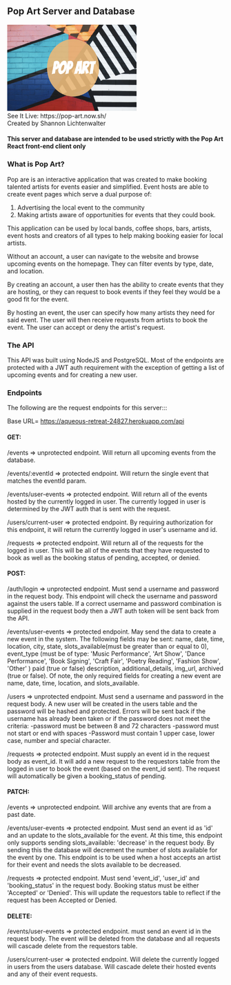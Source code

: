 ## Pop Art Server and Database
<img src='./screenshots/logo.png' height='200' width='300'/>
<br>
See It Live: https://pop-art.now.sh/
<br>
Created by Shannon Lichtenwalter

#### This server and database are intended to be used strictly with the Pop Art React front-end client only

### What is Pop Art?
Pop are is an interactive application that was created to make booking talented artists for events easier and simplified. Event hosts are able to create event pages which serve a dual purpose of: 
1. Advertising the local event to the community
2. Making artists aware of opportunities for events that they could book. 

This application can be used by local bands, coffee shops, bars, artists, event hosts and creators of all types to help making booking easier for local artists. 

Without an account, a user can navigate to the website and browse upcoming events on the homepage. They can filter events by type, date, and location.

By creating an account, a user then has the ability to create events that they are hosting, or they can request to book events if they feel they would be a good fit for the event. 

By hosting an event, the user can specify how many artists they need for said event. The user will then receive requests from artists to book the event. The user can accept or deny the artist's request. 
<br>

### The API

This API was built using NodeJS and PostgreSQL. Most of the endpoints are protected with a JWT auth requirement with the exception of getting a list of upcoming events and for creating a new user.

### Endpoints

The following are the request endpoints for this server:::

Base URL= https://aqueous-retreat-24827.herokuapp.com/api

#### GET:
/events => unprotected endpoint. Will return all upcoming events from the database.

/events/:eventId => protected endpoint. Will return the single event that matches the eventId param.

/events/user-events => protected endpoint. Will return all of the events hosted by the currently logged in user. The currently logged in user is determined by the JWT auth that is sent with the request.

/users/current-user => protected endpoint. By requiring authorization for this endpoint, it will return the currently logged in user's username and id. 


/requests => protected endpoint. Will return all of the requests for the logged in user. This will be all of the events that they have requested to book as well as the booking status of pending, accepted, or denied.

#### POST: 
/auth/login => unprotected endpoint. Must send a username and password in the request body. This endpoint will check the username and password against the users table. If a correct username and password combination is supplied in the request body then a JWT auth token will be sent back from the API.

/events/user-events => protected endpoint. May send the data to create a new event in the system. The following fields may be sent: 
      name,
      date,
      time,
      location,
      city,
      state,
      slots_available(must be greater than or equal to 0),
      event_type (must be of type: 
        'Music Performance',
        'Art Show',
        'Dance Performance',
        'Book Signing',
        'Craft Fair',
        'Poetry Reading',
        'Fashion Show',
        'Other' )
      paid (true or false)
      description,
      additional_details,
      img_url,
      archived (true or false).
  Of note, the only required fields for creating a new event are name, date, time, location, and slots_available.

/users => unprotected endpoint. Must send a username and password in the request body. A new user will be created in the users table and the password will be hashed and protected. Errors will be sent back if the username has already been taken or if the password does not meet the criteria:
  -password must be between 8 and 72 characters
  -password must not start or end with spaces
  -Password must contain 1 upper case, lower case, number and special character.


/requests => protected endpoint. Must supply an event id in the request body as event_id. It will add a new request to the requestors table from the logged in user to book the event (based on the event_id sent). The request will automatically be given a booking_status of pending. 


#### PATCH:
/events => unprotected endpoint. Will archive any events that are from a past date.

/events/user-events => protected endpoint. Must send an event id as 'id' and an update to the slots_available for the event. At this time, this endpoint only supports sending slots_available: 'decrease' in the request body. By sending this the database will decrement the number of slots available for the event by one. This endpoint is to be used when a host accepts an artist for their event and needs the slots available to be decreased. 

/requests => protected endpoint. Must send 'event_id', 'user_id' and 'booking_status' in the request body. Booking status must be either 'Accepted' or 'Denied'. This will update the requestors table to reflect if the request has been Accepted or Denied. 


#### DELETE: 
/events/user-events => protected endpoint. must send an event id in the request body. The event will be deleted from the database and all requests will cascade delete from the requestors table. 

/users/current-user => protected endpoint. Will delete the currently logged in users from the users database. Will cascade delete their hosted events and any of their event requests.

